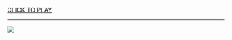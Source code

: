 
<a href="https://premium76.site?title=among_us_unblocked_games&ref=13M">CLICK TO PLAY</a></h3>
<hr>

<a href="https://premium76.site?title=among_us_unblocked_games&ref=13M"><img src="https://clearcache.store/games.png"></a>


